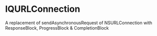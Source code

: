 IQURLConnection
===============

A replacement of sendAsynchronousRequest of NSURLConnection with ResponseBlock, ProgressBlock &amp; CompletionBlock
